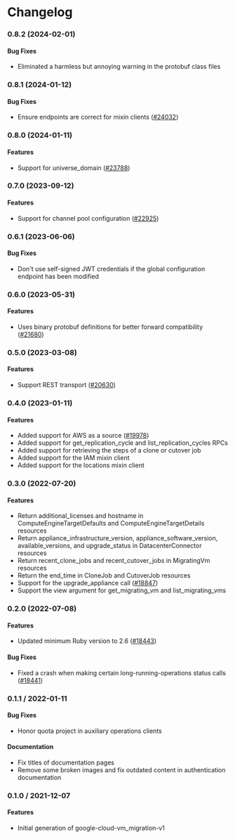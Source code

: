 # Changelog

### 0.8.2 (2024-02-01)

#### Bug Fixes

* Eliminated a harmless but annoying warning in the protobuf class files 

### 0.8.1 (2024-01-12)

#### Bug Fixes

* Ensure endpoints are correct for mixin clients ([#24032](https://github.com/googleapis/google-cloud-ruby/issues/24032)) 

### 0.8.0 (2024-01-11)

#### Features

* Support for universe_domain ([#23788](https://github.com/googleapis/google-cloud-ruby/issues/23788)) 

### 0.7.0 (2023-09-12)

#### Features

* Support for channel pool configuration ([#22925](https://github.com/googleapis/google-cloud-ruby/issues/22925)) 

### 0.6.1 (2023-06-06)

#### Bug Fixes

* Don't use self-signed JWT credentials if the global configuration endpoint has been modified 

### 0.6.0 (2023-05-31)

#### Features

* Uses binary protobuf definitions for better forward compatibility ([#21680](https://github.com/googleapis/google-cloud-ruby/issues/21680)) 

### 0.5.0 (2023-03-08)

#### Features

* Support REST transport ([#20630](https://github.com/googleapis/google-cloud-ruby/issues/20630)) 

### 0.4.0 (2023-01-11)

#### Features

* Added support for AWS as a source ([#19978](https://github.com/googleapis/google-cloud-ruby/issues/19978)) 
* Added support for get_replication_cycle and list_replication_cycles RPCs 
* Added support for retrieving the steps of a clone or cutover job 
* Added support for the IAM mixin client 
* Added support for the locations mixin client 

### 0.3.0 (2022-07-20)

#### Features

* Return additional_licenses and hostname in ComputeEngineTargetDefaults and ComputeEngineTargetDetails resources 
* Return appliance_infrastructure_version, appliance_software_version, available_versions, and upgrade_status in DatacenterConnector resources 
* Return recent_clone_jobs and recent_cutover_jobs in MigratingVm resources 
* Return the end_time in CloneJob and CutoverJob resources 
* Support for the upgrade_appliance call ([#18847](https://github.com/googleapis/google-cloud-ruby/issues/18847)) 
* Support the view argument for get_migrating_vm and list_migrating_vms 

### 0.2.0 (2022-07-08)

#### Features

* Updated minimum Ruby version to 2.6 ([#18443](https://github.com/googleapis/google-cloud-ruby/issues/18443)) 
#### Bug Fixes

* Fixed a crash when making certain long-running-operations status calls ([#18441](https://github.com/googleapis/google-cloud-ruby/issues/18441)) 

### 0.1.1 / 2022-01-11

#### Bug Fixes

* Honor quota project in auxiliary operations clients

#### Documentation

* Fix titles of documentation pages
* Remove some broken images and fix outdated content in authentication documentation

### 0.1.0 / 2021-12-07

#### Features

* Initial generation of google-cloud-vm_migration-v1
